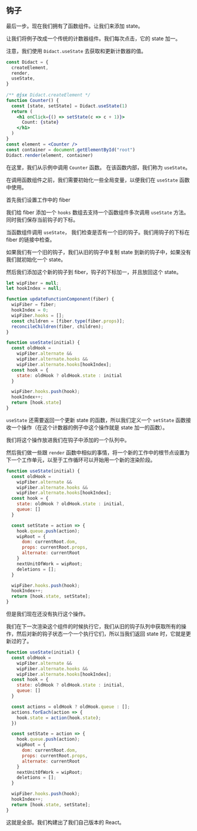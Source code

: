 ## 钩子
最后一步。现在我们拥有了函数组件。让我们来添加 state。

让我们将例子改成一个传统的计数器组件。我们每次点击，它的 state 加一。

注意，我们使用 `Didact.useState` 去获取和更新计数器的值。
```jsx
const Didact = {
  createElement,
  render,
  useState,
}
​
/** @jsx Didact.createElement */
function Counter() {
  const [state, setState] = Didact.useState(1)
  return (
    <h1 onClick={() => setState(c => c + 1)}>
      Count: {state}
    </h1>
  )
}
const element = <Counter />
const container = document.getElementById("root")
Didact.render(element, container)
```
在这里，我们从示例中调用 `Counter` 函数。 在该函数内部，我们称为 `useState`。

在调用函数组件之前，我们需要初始化一些全局变量，以便我们在 `useState` 函数中使用。

首先我们设置工作中的 fiber

我们给 fiber 添加一个 `hooks` 数组去支持一个函数组件多次调用 `useState` 方法。同时我们保存当前钩子的下标。

当函数组件调用 `useState`， 我们检查是否有一个旧的钩子。我们用钩子的下标在 fiber 的链接中检查。

如果我们有一个旧的钩子，我们从旧的钩子中复制 state 到新的钩子中，如果没有我们就初始化一个 state。

然后我们添加这个新的钩子到 fiber，钩子的下标加一，并且放回这个 state。

```js
let wipFiber = null;
let hookIndex = null;

function updateFunctionComponent(fiber) {
  wipFiber = fiber;
  hookIndex = 0;
  wipFiber.hooks = [];
  const children = [fiber.type(fiber.props)];
  reconcileChildren(fiber, children);
}

function useState(initial) {
  const oldHook = 
    wipFiber.alternate &&
    wipFiber.alternate.hooks &&
    wipFiber.alternate.hooks[hookIndex];
  const hook = {
    state: oldHook ? oldHook.state : initial
  }

  wipFiber.hooks.push(hook);
  hookIndex++;
  return [hook.state]
}
```
`useState` 还需要返回一个更新 state 的函数，所以我们定义一个 `setState` 函数接收一个操作（在这个计数器的例子中这个操作就是 state 加一的函数）。

我们将这个操作放进我们在钩子中添加的一个队列中。

然后我们做一些跟 `render` 函数中相似的事情，将一个新的工作中的根节点设置为下一个工作单元，以至于工作循环可以开始用一个新的渲染阶段。
```js
function useState(initial) {
  const oldHook = 
    wipFiber.alternate &&
    wipFiber.alternate.hooks &&
    wipFiber.alternate.hooks[hookIndex];
  const hook = {
    state: oldHook ? oldHook.state : initial,
    queue: []
  }

  const setState = action => {
    hook.queue.push(action);
    wipRoot = {
      dom: currentRoot.dom,
      props: currentRoot.props,
      alternate: currentRoot
    }
    nextUnitOfWork = wipRoot;
    deletions = [];
  }

  wipFiber.hooks.push(hook);
  hookIndex++;
  return [hook.state, setState];
}
```

但是我们现在还没有执行这个操作。

我们在下一次渲染这个组件的时候执行它，我们从旧的钩子队列中获取所有的操作，然后对新的钩子状态一个一个执行它们，所以当我们返回 state 时，它就是更新过的了。
```js
function useState(initial) {
  const oldHook = 
    wipFiber.alternate &&
    wipFiber.alternate.hooks &&
    wipFiber.alternate.hooks[hookIndex];
  const hook = {
    state: oldHook ? oldHook.state : initial,
    queue: []
  }

  const actions = oldHook ? oldHook.queue : [];
  actions.forEach(action => {
    hook.state = action(hook.state);
  })

  const setState = action => {
    hook.queue.push(action);
    wipRoot = {
      dom: currentRoot.dom,
      props: currentRoot.props,
      alternate: currentRoot
    }
    nextUnitOfWork = wipRoot;
    deletions = [];
  }

  wipFiber.hooks.push(hook);
  hookIndex++;
  return [hook.state, setState];
}
```

这就是全部。我们构建出了我们自己版本的 React。
